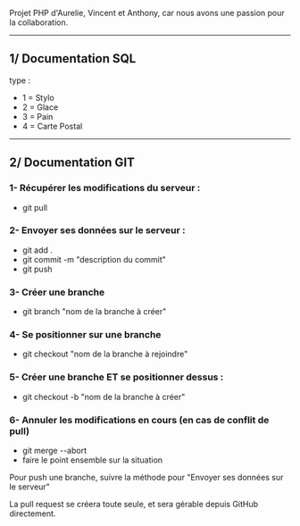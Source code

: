 Projet PHP d'Aurelie, Vincent et Anthony, car nous avons une passion pour la collaboration.

***

## 1/ Documentation SQL

type : 
+ 1 = Stylo
+ 2 = Glace
+ 3 = Pain
+ 4 = Carte Postal

***

## 2/ Documentation GIT

### 1- Récupérer les modifications du serveur : 
+ git pull

### 2- Envoyer ses données sur le serveur :

+ git add .
+ git commit -m "description du commit"
+ git push

### 3- Créer une branche

+ git branch "nom de la branche à créer"

### 4- Se positionner sur une branche 

+ git checkout "nom de la branche à rejoindre"

### 5- Créer une branche ET se positionner dessus :

+ git checkout -b "nom de la branche à créer"

### 6- Annuler les modifications en cours (en cas de conflit de pull)

+ git merge --abort
+ faire le point ensemble sur la situation

<p>Pour push une branche, suivre la méthode pour "Envoyer ses données sur le serveur"</p>
<p>La pull request se créera toute seule, et sera gérable depuis GitHub directement.</p>
